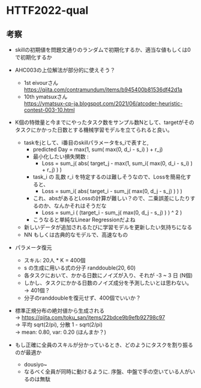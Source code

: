 # HTTF2022-qual

## 考察
- skillの初期値を問題文通りのランダムで初期化するか、適当な値もしくは0で初期化するか

- AHC003の上位解法が部分的に使えそう？  
    - 1st eivourさん 
    https://qiita.com/contramundum/items/b945400b81536df42d1a
    - 10th ymatsuxさん  
    https://ymatsux-cp-ja.blogspot.com/2021/06/atcoder-heuristic-contest-003-10.html

- K個の特徴量と今までにやったタスク数をサンプル数Nとして、targetがそのタスクにかかった日数とする機械学習モデルを立てられると良い。
    - taskをjとして、i番目のskillパラメータをs_iで表すと, 
        - predicted Day = max(1, sum( max(0, d_i - s_i) ) + r_j)
        - 最小化したい損失関数 :
            - Loss = sum_j( abs( target_j - max(1, sum_i( max(0, d_i - s_i) ) + r_j) ) )
        - task_i の 乱数 r_i を特定するのは難しそうなので、Lossを簡易化すると、
            - Loss = sum_i( abs( target_i - sum_j( max(0, d_j - s_j) ) ) )
        - これ、absがあるとLossの計算が難しい？ので、二乗誤差にしたりするのか、なんかそれはそうだな
            - Loss = sum_i ( (target_i - sum_j( max(0, d_j - s_j) ) ) ^ 2 )
        - こうなると単純なLinear Regressionだよね
    - 新しいデータが追加されるたびに学習モデルを更新したい気持ちになる
    - NN もしくは古典的なモデルで、高速なもの

- パラメータ復元
    - スキル: 20人 * K = 400個
    - s の生成に用いる式の分子 randdouble(20, 60)  
    - 各タスクにおいて、かかる日数にノイズが入り、それが -3 ~ 3 日 (N個)
    - しかし、タスクにかかる日数のノイズ成分を予測したいとは思わない。
    -> 401個？
    - 分子のranddoubleを復元せず、400個でいいか？


- 標準正規分布の絶対値から生成される  
    -> https://qiita.com/toku_san/items/22bdce9b9efb92798c97  
    -> 平均 sqrt(2/pi), 分散 1 - sqrt(2/pi)  
    -> mean: 0.80, var: 0.20 (ほんまか？)


- もし正確に全員のスキルが分かっているとき、どのようにタスクを割り振るのが最適か
    - dousiyo~
    - なるべく全員が同時に動けるように. 序盤、中盤で手の空いている人がいるのは無駄